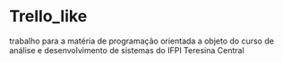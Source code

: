 # Trello_like
trabalho para a matéria de programação orientada a objeto do curso de análise e desenvolvimento de sistemas do IFPI Teresina Central
